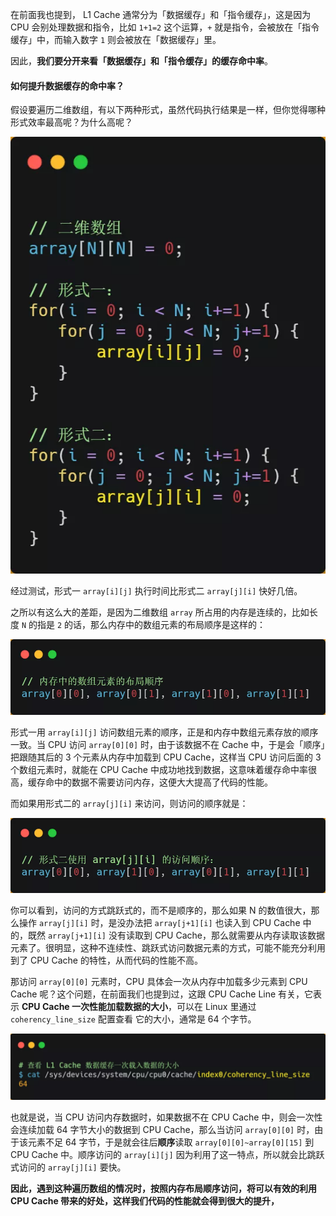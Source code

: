 在前面我也提到， L1 Cache 通常分为「数据缓存」和「指令缓存」，这是因为 CPU 会别处理数据和指令，比如 `1+1=2` 这个运算，`+` 就是指令，会被放在「指令缓存」中，而输入数字 `1` 则会被放在「数据缓存」里。

因此，**我们要分开来看「数据缓存」和「指令缓存」的缓存命中率**。

#### 如何提升数据缓存的命中率？

假设要遍历二维数组，有以下两种形式，虽然代码执行结果是一样，但你觉得哪种形式效率最高呢？为什么高呢？

![图片](image/640-163910644278983.webp)

经过测试，形式一 `array[i][j]` 执行时间比形式二 `array[j][i]` 快好几倍。

之所以有这么大的差距，是因为二维数组 `array` 所占用的内存是连续的，比如长度 `N` 的指是 `2` 的话，那么内存中的数组元素的布局顺序是这样的：

![图片](image/640-163910644278984.webp)

形式一用 `array[i][j]` 访问数组元素的顺序，正是和内存中数组元素存放的顺序一致。当 CPU 访问 `array[0][0]` 时，由于该数据不在 Cache 中，于是会「顺序」把跟随其后的 3 个元素从内存中加载到 CPU Cache，这样当 CPU 访问后面的 3 个数组元素时，就能在 CPU Cache 中成功地找到数据，这意味着缓存命中率很高，缓存命中的数据不需要访问内存，这便大大提高了代码的性能。

而如果用形式二的 `array[j][i]` 来访问，则访问的顺序就是：

![图片](image/640-163910644278985.webp)

你可以看到，访问的方式跳跃式的，而不是顺序的，那么如果 N 的数值很大，那么操作 `array[j][i]` 时，是没办法把 `array[j+1][i]` 也读入到 CPU Cache 中的，既然 `array[j+1][i]` 没有读取到 CPU Cache，那么就需要从内存读取该数据元素了。很明显，这种不连续性、跳跃式访问数据元素的方式，可能不能充分利用到了 CPU Cache 的特性，从而代码的性能不高。

那访问 `array[0][0]` 元素时，CPU 具体会一次从内存中加载多少元素到 CPU Cache 呢？这个问题，在前面我们也提到过，这跟 CPU Cache Line 有关，它表示 **CPU Cache 一次性能加载数据的大小**，可以在 Linux 里通过 `coherency_line_size` 配置查看 它的大小，通常是 64 个字节。

![图片](image/640-163910644278986.webp)

也就是说，当 CPU 访问内存数据时，如果数据不在 CPU Cache 中，则会一次性会连续加载 64 字节大小的数据到 CPU Cache，那么当访问 `array[0][0]` 时，由于该元素不足 64 字节，于是就会往后**顺序**读取 `array[0][0]~array[0][15]` 到 CPU Cache 中。顺序访问的 `array[i][j]` 因为利用了这一特点，所以就会比跳跃式访问的 `array[j][i]` 要快。

**因此，遇到这种遍历数组的情况时，按照内存布局顺序访问，将可以有效的利用 CPU Cache 带来的好处，这样我们代码的性能就会得到很大的提升，**